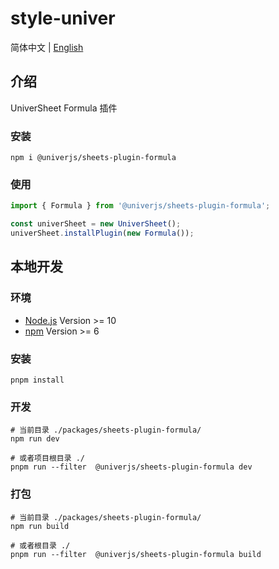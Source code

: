 # style-univer

简体中文 | [English](./README.md)

## 介绍

UniverSheet Formula 插件

### 安装

```shell
npm i @univerjs/sheets-plugin-formula
```

### 使用

```js
import { Formula } from '@univerjs/sheets-plugin-formula';

const univerSheet = new UniverSheet();
univerSheet.installPlugin(new Formula());
```

## 本地开发

### 环境

-   [Node.js](https://nodejs.org/en/) Version >= 10
-   [npm](https://www.npmjs.com/) Version >= 6

### 安装

```
pnpm install
```

### 开发

```
# 当前目录 ./packages/sheets-plugin-formula/
npm run dev

# 或者项目根目录 ./
pnpm run --filter  @univerjs/sheets-plugin-formula dev
```

### 打包

```
# 当前目录 ./packages/sheets-plugin-formula/
npm run build

# 或者根目录 ./
pnpm run --filter  @univerjs/sheets-plugin-formula build
```
